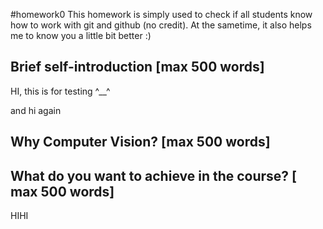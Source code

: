 #homework0
This homework is simply used to check if all students know how to work with git and github (no credit).
At the sametime, it also helps me to know you a little bit better :)

## Brief self-introduction [max 500 words]
HI, this is for testing ^__^

and hi again

## Why Computer Vision? [max 500 words]

## What do you want to achieve in the course? [ max 500 words]


HIHI
